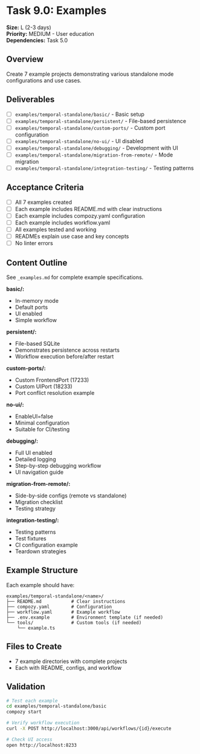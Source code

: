 # Task 9.0: Examples

**Size:** L (2-3 days)  
**Priority:** MEDIUM - User education  
**Dependencies:** Task 5.0

## Overview

Create 7 example projects demonstrating various standalone mode configurations and use cases.

## Deliverables

- [ ] `examples/temporal-standalone/basic/` - Basic setup
- [ ] `examples/temporal-standalone/persistent/` - File-based persistence
- [ ] `examples/temporal-standalone/custom-ports/` - Custom port configuration
- [ ] `examples/temporal-standalone/no-ui/` - UI disabled
- [ ] `examples/temporal-standalone/debugging/` - Development with UI
- [ ] `examples/temporal-standalone/migration-from-remote/` - Mode migration
- [ ] `examples/temporal-standalone/integration-testing/` - Testing patterns

## Acceptance Criteria

- [ ] All 7 examples created
- [ ] Each example includes README.md with clear instructions
- [ ] Each example includes compozy.yaml configuration
- [ ] Each example includes workflow.yaml
- [ ] All examples tested and working
- [ ] READMEs explain use case and key concepts
- [ ] No linter errors

## Content Outline

See `_examples.md` for complete example specifications.

**basic/:**
- In-memory mode
- Default ports
- UI enabled
- Simple workflow

**persistent/:**
- File-based SQLite
- Demonstrates persistence across restarts
- Workflow execution before/after restart

**custom-ports/:**
- Custom FrontendPort (17233)
- Custom UIPort (18233)
- Port conflict resolution example

**no-ui/:**
- EnableUI=false
- Minimal configuration
- Suitable for CI/testing

**debugging/:**
- Full UI enabled
- Detailed logging
- Step-by-step debugging workflow
- UI navigation guide

**migration-from-remote/:**
- Side-by-side configs (remote vs standalone)
- Migration checklist
- Testing strategy

**integration-testing/:**
- Testing patterns
- Test fixtures
- CI configuration example
- Teardown strategies

## Example Structure

Each example should have:
```
examples/temporal-standalone/<name>/
├── README.md           # Clear instructions
├── compozy.yaml        # Configuration
├── workflow.yaml       # Example workflow
├── .env.example        # Environment template (if needed)
└── tools/              # Custom tools (if needed)
    └── example.ts
```

## Files to Create

- 7 example directories with complete projects
- Each with README, configs, and workflow

## Validation

```bash
# Test each example
cd examples/temporal-standalone/basic
compozy start

# Verify workflow execution
curl -X POST http://localhost:3000/api/workflows/{id}/execute

# Check UI access
open http://localhost:8233
```
